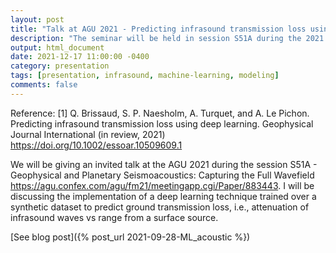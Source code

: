 ```yaml
---
layout: post
title: "Talk at AGU 2021 - Predicting infrasound transmission loss using deep learning"
description: "The seminar will be held in session S51A during the 2021 American Geophysical Union conference in New Orleans"
output: html_document
date: 2021-12-17 11:00:00 -0400
category: presentation
tags: [presentation, infrasound, machine-learning, modeling]
comments: false
---
```


Reference:
[1] Q. Brissaud, S. P. Naesholm, A. Turquet, and A. Le Pichon. Predicting infrasound transmission loss using deep learning. Geophysical Journal International (in review, 2021)
<https://doi.org/10.1002/essoar.10509609.1>


We will be giving an invited talk at the AGU 2021 during the session S51A - Geophysical and Planetary Seismoacoustics: Capturing the Full Wavefield <https://agu.confex.com/agu/fm21/meetingapp.cgi/Paper/883443>. I will be discussing the implementation of a deep learning technique trained over a synthetic dataset to predict ground transmission loss, i.e., attenuation of infrasound waves vs range from a surface source.

[See blog post]({% post_url 2021-09-28-ML_acoustic %})

<object 
  data="/images/17.12.2021_infrAI_AGU.pdf" 
  width="1000" 
  height="1000" 
  type="application/pdf"></object>

<br/>